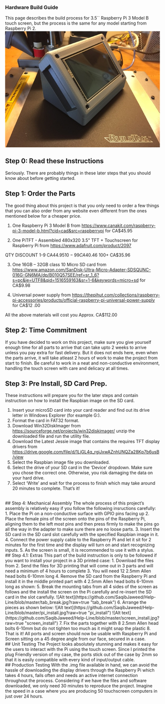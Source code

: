 ### Hardware Build Guide
This page describes the build process for 3.5`` Raspberry Pi 3 Model B touch screen, but the process is the same for any model starting from Raspberry Pi 2.
![Alt text](https://github.com/SaqibJaweed/Help-Line/blob/master/final_product.jpg?raw=true "final_product")
<br>
## Step 0: Read these Instructions
Seriously. There are probably things in these later steps that you should know about before getting started.
<br>
## Step 1: Order the Parts
The good thing about this project is that you only need to order a few things that you can also order from any website even different from the ones mentioned below for a cheaper price. 

1.	One Raspberry Pi 3 Model B from https://www.canakit.com/raspberry-pi-3-model-b.html?cid=cad&src=raspberrypi for CA$45.95

2.	One PiTFT - Assembled 480x320 3.5" TFT + Touchscreen for Raspberry Pi from
https://www.adafruit.com/product/2097

QTY	DISCOUNT
1-9	CA$44.95
10-99	CA$40.46
100+	CA$35.96

3.	One 16GB – 32GB class 10 Micro SD card from https://www.amazon.com/SanDisk-Ultra-Micro-Adapter-SDSQUNC-016G-GN6MA/dp/B010Q57SEE/ref=sr_1_6?s=pc&ie=UTF8&qid=1516559163&sr=1-6&keywords=micro+sd for CA$9.98

4.	Universal power supply from https://thepihut.com/collections/raspberry-pi-accessories/products/official-raspberry-pi-universal-power-supply for CA$12 .00

All the above materials will cost you Approx. CA$112.00 
<br>
## Step 2: Time Commitment
If you have decided to work on this project, make sure you give yourself enough time for all parts to arrive that can take upto 2 weeks to arrive unless you pay extra for fast delivery. But it does not ends here, even when the parts arrive, it will take atleast 2 hours of work to make the project from start to finish. Be careful to work in a neat and non-conductive environment, handling the touch screen with care and delicacy at all times.
<br>
## Step 3: Pre Install, SD Card Prep.
These instructions will prepare you for the later steps and contain instruction on how to install the Raspbian image on the SD card.
1.	Insert your microSD card into your card reader and find out its drive letter in Windows Explorer (for example G:).
2.	Format the card in FAT32 format.
3.	Download Win32DiskImager from https://sourceforge.net/projects/win32diskimager/  unzip the downloaded file and run the utility file.
4.	Download the Latest Jessie image that contains the requires TFT display drivers from https://drive.google.com/file/d/1LjGL4q_rgiJxwAZnhUNQZa28Kp7b6usB/view 
5.	Select the Raspbian image file you downloaded.
6.	Select the drive of your SD card in the ‘Device’ dropdown. Make sure you chose the correct one. Otherwise, you risk damaging the data on your hard drive.
7.	Select ‘Write’ and wait for the process to finish which may take around 20 minutes to complete. That’s it!
<br>
## Step 4: Mechanical Assembly
The whole process of this project’s assembly is relatively easy if you follow the following insructions carefully:
1.	Place the Pi on a non-conductive surface with GPIO pins facing up
2.	Place the female pins of the screen onto the pins of the Raspberry Pi, aligning them to the left most pins and then press firmly to make the pins go all the way in the adapter to make sure there are no loose parts. 
3.	Insert the SD card in the SD card slot carefully with the specified Raspbian image in it.
4.	Connect the power supply cable to the Raspberry Pi and let it sit for 2 minutes for the first time and the display will turn on and start recognizing inputs.
5.	As the screen is small, it is recommended to use it with a stylus.
<br>
## Step 4.1: Extras
This part of the build instruction is only to be followed if you want to install your project in a 3D printed case:
1.	Download the files from
2.	Send the files for 3D printing that will come out in 3 parts and will need a minimum of 4 hours to complete
3.	You will need 12 2.5mm Allen head bolts 6-10mm long
4.	Remove the SD card from the Raspberry Pi and install it in the middle printed part with 4 2.5mm Allen head bolts 6-10mm long as shown:
5.	Break the mounting tabs from all 4 sides of the screen as follows and the install the screen on the Pi carefully and re-insert the SD card in the slot carefully.
![Alt text](https://github.com/SaqibJaweed/Help-Line/blob/master/tab_break.jpg?raw=true "tab_break")
6.	Arrange the pieces as shown below:
![Alt text](https://github.com/SaqibJaweed/Help-Line/blob/master/pi_install.jpg?raw=true "pi_install")
![Alt text](https://github.com/SaqibJaweed/Help-Line/blob/master/screen_install.jpg?raw=true "screen_install")
7.	Fix the parts together with 8 2.5mm Allen head bolts 6-10mm but do not tighten too much as it might snap the plastic
8.	That is it! All ports and screen should now be usable with Raspberry Pi and Screen sitting on a 45 degree angle from our face, secured in a case.
<br>
## Unit Testing
The Project looks absolutely stunning and makes it easy for the users to interact with the Pi using the touch screen. Since I printed the plug Friendly version of my case, the ports stick out of the case by 2mm so that it is easily compatible with every kind of input/output cable.
<br>
## Production Testing
With the .img file available in hand, we can avoid the hassle of downloading the display drivers through the Raspberry Pi which takes 4 hours, fails often and needs an active internet connection throughout the process.
Considering if we have the files and software downloaded, we only need 30 minutes to reproduce the project. Imagine the speed in a case where you are producing 50 touchscreen computers in just over 24 hours.
